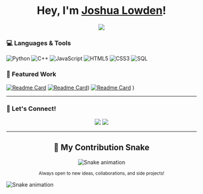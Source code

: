 <h1 align="center">
Hey, I'm <a href="https://github.com/Jos-Low">Joshua Lowden</a>!
</h1>

<p align="center">
  <img src="https://readme-typing-svg.herokuapp.com?color=00FFCC&center=true&vCenter=true&width=550&lines=Computer+Science+Student+@+MSU;C%2B%2B+%7C+Python+%7C+JavaScript+Developer;Always+learning+something+new!">
</p>

### 💻 Languages & Tools
![Python](https://img.shields.io/badge/Python-3776AB?style=for-the-badge&logo=python&logoColor=white)
![C++](https://img.shields.io/badge/C++-00599C?style=for-the-badge&logo=cplusplus&logoColor=white)
![JavaScript](https://img.shields.io/badge/JavaScript-F7DF1E?style=for-the-badge&logo=javascript&logoColor=black)
![HTML5](https://img.shields.io/badge/HTML5-E34F26?style=for-the-badge&logo=html5&logoColor=white)
![CSS3](https://img.shields.io/badge/CSS3-1572B6?style=for-the-badge&logo=css3&logoColor=white)
![SQL](https://img.shields.io/badge/SQL-4479A1?style=for-the-badge&logo=postgresql&logoColor=white)


### 🌟 Featured Work

[![Readme Card](https://github-readme-stats.vercel.app/api/pin/?username=Jos-Low&repo=ai-task-manager&theme=tokyonight)](https://github.com/Jos-Low/Sandbox)
[![Readme Card](https://github-readme-stats.vercel.app/api/pin/?username=Jos-Low&repo=thought-recorder&theme=tokyonight)](https://github.com/Jos-Low/Syllabus-to-CSV))
[![Readme Card](https://github-readme-stats.vercel.app/api/pin/?username=Jos-Low&repo=thought-recorder&theme=tokyonight)](https://github.com/Jos-Low/CPP-Terminal-Typing-Game)
)


---

### 💬 Let's Connect!
<p align="center">
  <a href="mailto:lowdenj1@msu.edu"><img src="https://img.shields.io/badge/Email-Contact%20Me-blue?style=for-the-badge&logo=gmail"></a>
  <a href="https://github.com/Jos-Low"><img src="https://img.shields.io/badge/GitHub-Jos--Low-black?style=for-the-badge&logo=github"></a>
</p>

---

<h2 align="center">🐍 My Contribution Snake</h2>

<p align="center">
  <img src="https://github.com/Jos-Low/Jos-Low/blob/output/snake.svg" alt="Snake animation" />
</p>

</p>

<p align="center">
  <sub> Always open to new ideas, collaborations, and side projects!</sub>
</p>

![Snake animation](https://github.com/yourusername/yourusername/blob/output/github-contribution-grid-snake.svg)


